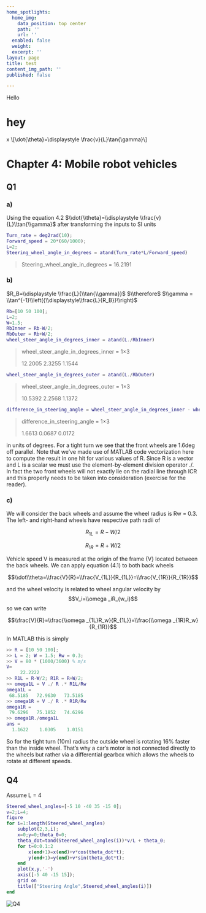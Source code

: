 ```yaml
---
home_spotlights:
  home_img:
    data_position: top center
    path: ''
    url: ''
  enabled: false
  weight: 
  excerpt: ''
layout: page
title: test
content_img_path: ''
published: false

---
```

Hello

# hey

x \\\[\\dot{\\theta}=\\displaystyle \\frac{v}{L}\\tan{\\gamma}\\\]

# Chapter 4: Mobile robot vehicles

## Q1

### a)

Using the equation 4.2  $\\dot{\\theta}=\\displaystyle \\frac{v}{L}\\tan{\\gamma}$ after transforming the inputs to SI units

```matlab
Turn_rate = deg2rad(10);
Forward_speed = 20*(60/1000);
L=2;
Steering_wheel_angle_in_degrees = atand(Turn_rate*L/Forward_speed)
```

> Steering_wheel_angle_in_degrees = 16.2191

### b)

$R_B=\\displaystyle \\frac{L}{\\tan{\\gamma}}$  $\\therefore$ $\\gamma = \\tan^{-1}\\left({\\displaystyle\\frac{L}{R_B}}\\right)$

```matlab
Rb=[10 50 100];
L=2;
W=1.5;
RbInner = Rb-W/2;
RbOuter = Rb+W/2;
wheel_steer_angle_in_degrees_inner = atand(L./RbInner)
```

> wheel_steer_angle_in_degrees_inner = 1×3
>
> 12\.2005    2.3255    1.1544

```matlab
wheel_steer_angle_in_degrees_outer = atand(L./RbOuter)
```

> wheel_steer_angle_in_degrees_outer = 1×3
>
> 10\.5392    2.2568    1.1372

```matlab
difference_in_steering_angle = wheel_steer_angle_in_degrees_inner - wheel_steer_angle_in_degrees_outer
```

> difference_in_steering_angle = 1×3
>
> 1\.6613    0.0687    0.0172

in units of degrees. For a tight turn we see that the front wheels are 1.6deg off parallel. Note that we’ve made use of MATLAB code vectorization here to compute the result in one hit for various values of R. Since R is a vector and L is a scalar we must use the element-by-element division operator ./. In fact the two front wheels will not exactly lie on the radial line through ICR and this properly needs to be taken into consideration (exercise for the reader).

### c)

We will consider the back wheels and assume the wheel radius is Rw = 0.3. The left- and right-hand wheels have respective path radii of

$$R_{1L}=R-W/2$$

$$R_{1R}=R+W/2$$

Vehicle speed V is measured at the origin of the frame {V} located between the back wheels. We can apply equation (4.1) to both back wheels

$$\\dot\\theta=\\frac{V}{R}=\\frac{V_{1L}}{R_{1L}}=\\frac{V_{1R}}{R_{1R}}$$

and the wheel velocity is related to wheel angular velocity by $$V_i=\\omega _iR_{w_i}$$ so we can write

$$\\frac{V}{R}=\\frac{\\omega _{1L}R_w}{R_{1L}}=\\frac{\\omega _{1R}R_w}{R_{1R}}$$

In MATLAB this is simply

```matlab
>> R = [10 50 100];
>> L = 2; W = 1.5; Rw = 0.3;
>> V = 80 * (1000/3600) % m/s 
V=
     22.2222
>> R1L = R-W/2; R1R = R+W/2;
>> omega1L = V ./ R .* R1L/Rw
omega1L =
 68.5185   72.9630   73.5185
>> omega1R = V ./ R .* R1R/Rw
omega1R =
 79.6296   75.1852   74.6296
>> omega1R./omega1L
ans =
  1.1622    1.0305    1.0151
```

So for the tight turn (10m) radius the outside wheel is rotating 16% faster than the inside wheel. That’s why a car’s motor is not connected directly to the wheels but rather via a differential gearbox which allows the wheels to rotate at different speeds.

## Q4

Assume L = 4

```matlab
Steered_wheel_angles=[-5 10 -40 35 -15 0];
v=2;L=4;
figure
for i=1:length(Steered_wheel_angles)
    subplot(2,3,i);
    x=0;y=0;theta_0=0;
    theta_dot=tand(Steered_wheel_angles(i))*v/L + theta_0;
    for t=0:0.1:2
        x(end+1)=x(end)+v*cos(theta_dot*t);
        y(end+1)=y(end)+v*sin(theta_dot*t);
    end
    plot(x,y,'-')
    axis([-5 40 -15 15]);
    grid on
    title(["Steering Angle",Steered_wheel_angles(i)])
end
```

![Q4](md_media/C4Q4.png "Question 4")